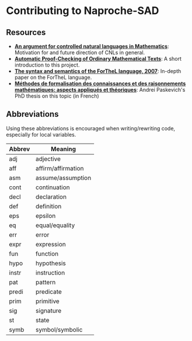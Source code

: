 # Contributing to Naproche-SAD

## Resources

 - **[An argument for controlled natural languages in Mathematics](https://jiggerwit.files.wordpress.com/2019/06/header.pdf)**:
   Motivation for and future direction of CNLs in general.
 - **[Automatic Proof-Checking of Ordinary Mathematical Texts](http://ceur-ws.org/Vol-2307/paper13.pdf)**:
   A short introduction to this project.
 - **[The syntax and semantics of the ForTheL language, 2007](http://nevidal.org/download/forthel.pdf)**:
   In-depth paper on the ForTheL language.
 - **[Méthodes de formalisation des connaissances et des raisonnements mathématiques: aspects appliqués et théoriques](http://tertium.org/papers/thesis-07.fr.pdf)**:
   Andrei Paskevich's PhD thesis on this topic (in French)


## Abbreviations

Using these abbreviations is encouraged when writing/rewriting code, especially for local variables.

Abbrev | Meaning
------ | ---------
adj    | adjective
aff    | affirm/affirmation
asm    | assume/assumption
cont   | continuation
decl   | declaration
def    | definition
eps    | epsilon
eq     | equal/equality
err    | error
expr   | expression
fun    | function
hypo   | hypothesis
instr  | instruction
pat    | pattern
predi  | predicate
prim   | primitive
sig    | signature
st     | state
symb   | symbol/symbolic
